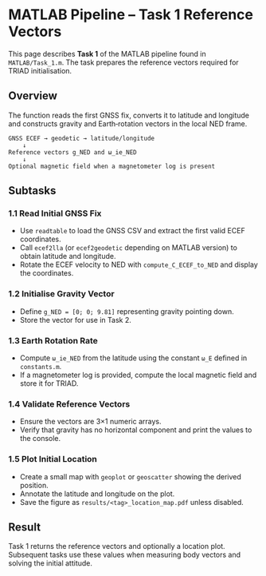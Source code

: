 # MATLAB Pipeline – Task 1 Reference Vectors

This page describes **Task 1** of the MATLAB pipeline found in `MATLAB/Task_1.m`.  The task prepares the reference vectors required for TRIAD initialisation.

## Overview

The function reads the first GNSS fix, converts it to latitude and longitude and constructs gravity and Earth‑rotation vectors in the local NED frame.

```text
GNSS ECEF → geodetic → latitude/longitude
    ↓
Reference vectors g_NED and ω_ie_NED
    ↓
Optional magnetic field when a magnetometer log is present
```

## Subtasks

### 1.1 Read Initial GNSS Fix
- Use `readtable` to load the GNSS CSV and extract the first valid ECEF coordinates.
- Call `ecef2lla` (or `ecef2geodetic` depending on MATLAB version) to obtain latitude and longitude.
- Rotate the ECEF velocity to NED with `compute_C_ECEF_to_NED` and display the coordinates.

### 1.2 Initialise Gravity Vector
- Define `g_NED = [0; 0; 9.81]` representing gravity pointing down.
- Store the vector for use in Task 2.

### 1.3 Earth Rotation Rate
- Compute `ω_ie_NED` from the latitude using the constant `ω_E` defined in `constants.m`.
- If a magnetometer log is provided, compute the local magnetic field and store it for TRIAD.

### 1.4 Validate Reference Vectors
- Ensure the vectors are 3×1 numeric arrays.
- Verify that gravity has no horizontal component and print the values to the console.

### 1.5 Plot Initial Location
- Create a small map with `geoplot` or `geoscatter` showing the derived position.
- Annotate the latitude and longitude on the plot.
- Save the figure as `results/<tag>_location_map.pdf` unless disabled.

## Result

Task 1 returns the reference vectors and optionally a location plot.  Subsequent tasks use these values when measuring body vectors and solving the initial attitude.
